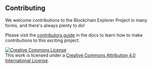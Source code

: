 ## Contributing

We welcome contributions to the Blockchain Explorer Project in many forms, and
there's always plenty to do! 

Please visit the 
[contributors guide](http://hyperledger-fabric.readthedocs.io/en/latest/CONTRIBUTING.html) in the 
docs to learn how to make contributions to this exciting project.

<a rel="license" href="http://creativecommons.org/licenses/by/4.0/"><img alt="Creative Commons License" style="border-width:0" src="https://i.creativecommons.org/l/by/4.0/88x31.png" /></a><br />This work is licensed under a <a rel="license" href="http://creativecommons.org/licenses/by/4.0/">Creative Commons Attribution 4.0 International License</a>.